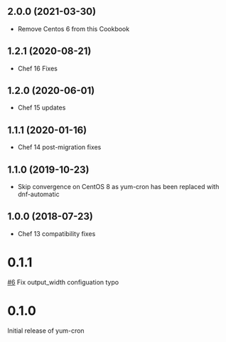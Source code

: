 2.0.0 (2021-03-30)
------------------
- Remove Centos 6 from this Cookbook

1.2.1 (2020-08-21)
------------------
- Chef 16 Fixes

1.2.0 (2020-06-01)
------------------
- Chef 15 updates

1.1.1 (2020-01-16)
------------------
- Chef 14 post-migration fixes

1.1.0 (2019-10-23)
------------------
- Skip convergence on CentOS 8 as yum-cron has been replaced with dnf-automatic

1.0.0 (2018-07-23)
------------------
- Chef 13 compatibility fixes

# 0.1.1

[#6](https://github.com/osuosl-cookbooks/yum-cron/pull/6) Fix output_width configuation typo


# 0.1.0

Initial release of yum-cron
